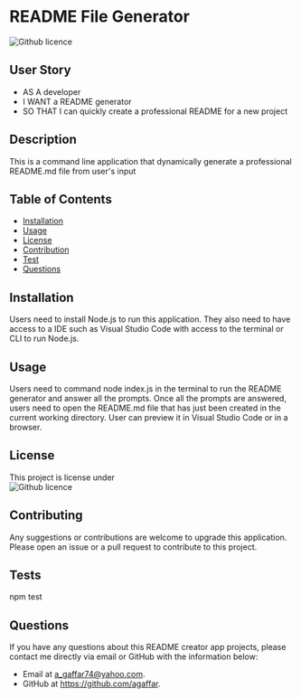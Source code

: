 # README File Generator
  ![Github licence](http://img.shields.io/badge/license-MIT-blue.svg)
  
  
  ## User Story
  * AS A developer
  * I WANT a README generator
  * SO THAT I can quickly create a professional README for a new project


  ## Description 
  This is a command line application that dynamically generate a professional README.md file from user's input



  ## Table of Contents
  * [Installation](#installation)
  * [Usage](#usage)
  * [License](#license)
  * [Contribution](#contribution)
  * [Test](#test)
  * [Questions](#questions)

    
  ## Installation 
  Users need to install Node.js to run this application. They also need to have access to a IDE such as Visual Studio Code with access to the terminal or CLI to run  Node.js. 


  ## Usage 
  Users need to command node index.js in the terminal to run the README generator and answer all the prompts. Once all the prompts are answered, users need to open the README.md file that has just been created in the current working directory. User can preview it in Visual Studio Code or in a browser.


  ## License 
  This project is license under  
  ![Github licence](http://img.shields.io/badge/license-MIT-blue.svg)


  ## Contributing 
  Any suggestions or contributions are welcome to upgrade this application. Please open an issue or a pull request to contribute to this project.


  ## Tests
  npm test
  

  ## Questions
  If you have any questions about this README creator app projects, please contact me directly via email or GitHub with the information below:
  *  Email at a_gaffar74@yahoo.com. 
  *  GitHub at https://github.com/agaffar.
